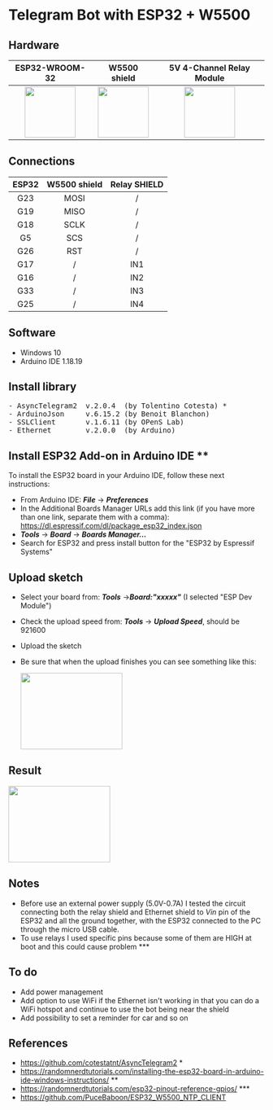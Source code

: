 # Telegram Bot with ESP32 + W5500

## Hardware

ESP32-WROOM-32             |  W5500 shield             |5V 4-Channel Relay Module  |
:-------------------------:|:-------------------------:|:-------------------------:|
<img src="https://user-images.githubusercontent.com/12975980/149148822-50f93fa7-2737-4645-b8b0-bc0e2947304d.jpg" width="100" height="100" />  |  <img src="https://user-images.githubusercontent.com/12975980/149148979-3c30bb2f-e8ec-4d13-b4b2-b634d4bb84a3.jpg" width="100" height="100" />  |<img src="https://user-images.githubusercontent.com/12975980/149150298-bc503122-0125-4117-a21d-d7fe446f0cd4.jpg" width="100" height="100" />  | 

## Connections
| ESP32      | W5500 shield          | Relay SHIELD  |
|:----------:|:---------------------:|:-------------:|
| G23        |   MOSI                |     /         |
| G19        |   MISO                |     /         |
| G18        |   SCLK                |     /         |
| G5         |   SCS                 |     /         |
| G26        |   RST                 |     /         |
| G17        |         /             |    IN1        |
| G16        |         /             |    IN2        |
| G33        |         /             |    IN3        |
| G25        |         /             |    IN4        |

## Software
- Windows 10
- Arduino IDE 1.18.19

## Install library
<pre>
- AsyncTelegram2  v.2.0.4  (by Tolentino Cotesta) *
- ArduinoJson     v.6.15.2 (by Benoit Blanchon)
- SSLClient       v.1.6.11 (by OPenS Lab)
- Ethernet        v.2.0.0  (by Arduino)
</pre>

## Install ESP32 Add-on in Arduino IDE **
To install the ESP32 board in your Arduino IDE, follow these next instructions:
- From Arduino IDE: __*File*__ -> __*Preferences*__
- In the Additional Boards Manager URLs add this link (if you have more than one link, separate them with a comma):
  https://dl.espressif.com/dl/package_esp32_index.json
- __*Tools*__ -> __*Board*__ -> __*Boards Manager…*__
- Search for ESP32 and press install button for the "ESP32 by Espressif Systems"

## Upload sketch
- Select your board from: __*Tools*__ ->__*Board:"xxxxx"*__ (I selected "ESP Dev Module")
- Check the upload speed from: __*Tools*__ -> __*Upload Speed*__, should be 921600
- Upload the sketch
- Be sure that when the upload finishes you can see something like this: 

  <img src="https://user-images.githubusercontent.com/12975980/149152743-3a9c4def-885b-451e-ae64-4ccf05d88690.png" width="200" height="150" />
## Result
 
  <img src="https://user-images.githubusercontent.com/12975980/149348342-5f0e84b9-9b55-4cfd-9002-9d7415412b26.gif" width="200" height="150" />

## Notes
- Before use an external power supply (5.0V-0.7A) I tested the circuit connecting both the relay shield and Ethernet shield to *Vin* pin of the ESP32 and all the ground together, with the ESP32 connected to the PC through the micro USB cable.
- To use relays I used specific pins because some of them are HIGH at boot and this could cause problem ***

## To do
- Add power management
- Add option to use WiFi if the Ethernet isn't working in that you can do a WiFi hotspot and continue to use the bot being near the shield
- Add possibility to set a reminder for car and so on

## References
- https://github.com/cotestatnt/AsyncTelegram2 *
- https://randomnerdtutorials.com/installing-the-esp32-board-in-arduino-ide-windows-instructions/ **
- https://randomnerdtutorials.com/esp32-pinout-reference-gpios/ ***
- https://github.com/PuceBaboon/ESP32_W5500_NTP_CLIENT
